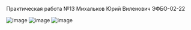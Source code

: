 Практическая работа №13 Михальков Юрий Виленович ЭФБО-02-22

![image](https://github.com/user-attachments/assets/0991245d-b204-4898-8974-bf5de4933eed)
![image](https://github.com/user-attachments/assets/26b91123-7802-4060-bd89-5049d711fa6a)
![image](https://github.com/user-attachments/assets/ea4e1ae5-cabd-4eb9-bb5c-2827509ec56c)


